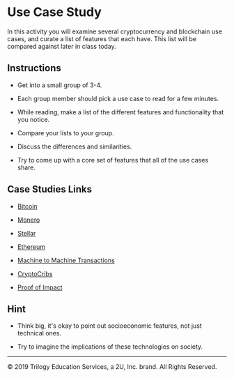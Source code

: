 # Use Case Study

In this activity you will examine several cryptocurrency and blockchain use cases, and curate a list of features that each have. This list will be compared against later in class today.

## Instructions

* Get into a small group of 3-4.

* Each group member should pick a use case to read for a few minutes.

* While reading, make a list of the different features and functionality that you notice.

* Compare your lists to your group.

* Discuss the differences and similarities.

* Try to come up with a core set of features that all of the use cases share.

## Case Studies Links

* [Bitcoin](https://www.bbc.co.uk/news/business-47553048)

* [Monero](https://bravenewcoin.com/insights/monero-no-plans-to-go-'legit')

* [Stellar](https://www.investopedia.com/news/what-stellar/)

* [Ethereum](https://www.techradar.com/uk/news/charting-the-rise-and-rise-of-ethereum)

* [Machine to Machine Transactions](https://blogs.dxc.technology/2019/01/29/machines-that-pay-each-other-using-digital-wallets/)

* [CryptoCribs](https://news.bitcoin.com/meet-cryptocribs-a-rental-service-that-aims-to-decentralize-airbnb/)

* [Proof of Impact](https://proofofimpact.com)

## Hint

* Think big, it's okay to point out socioeconomic features, not just technical ones.

* Try to imagine the implications of these technologies on society.

---

© 2019 Trilogy Education Services, a 2U, Inc. brand. All Rights Reserved.
